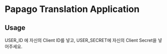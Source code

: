 # Papago Translation Application
## Usage
USER_ID 에 자신의 Client ID를 넣고, USER_SECRET에 자신의 Client Secret을 넣어주세요.
